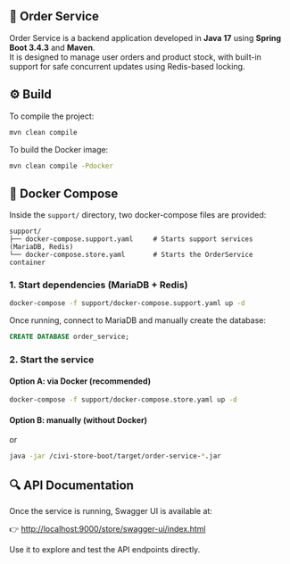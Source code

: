 ## 🛒 Order Service

Order Service is a backend application developed in **Java 17** using **Spring Boot 3.4.3** and **Maven**.  
It is designed to manage user orders and product stock, with built-in support for safe concurrent updates using Redis-based locking.

## ⚙️ Build

To compile the project:

```bash
mvn clean compile
```
To build the Docker image:

```bash
mvn clean compile -Pdocker
```

## 🐳 Docker Compose

Inside the `support/` directory, two docker-compose files are provided:

```
support/
├── docker-compose.support.yaml     # Starts support services (MariaDB, Redis)
└── docker-compose.store.yaml       # Starts the OrderService container
```

### 1. Start dependencies (MariaDB + Redis)

```bash
docker-compose -f support/docker-compose.support.yaml up -d
```

Once running, connect to MariaDB and manually create the database:

```sql
CREATE DATABASE order_service;
```

### 2. Start the service

#### Option A: via Docker (recommended)

```bash
docker-compose -f support/docker-compose.store.yaml up -d
```

#### Option B: manually (without Docker)

or

```bash
java -jar /civi-store-boot/target/order-service-*.jar
```

## 🔍 API Documentation

Once the service is running, Swagger UI is available at:

👉 [http://localhost:9000/store/swagger-ui/index.html](http://localhost:9000/store/swagger-ui/index.html)

Use it to explore and test the API endpoints directly.
